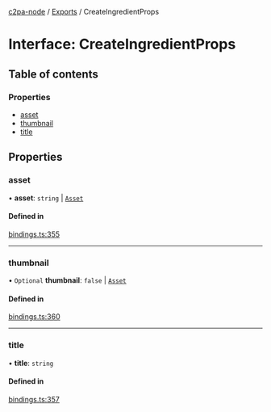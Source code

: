 [c2pa-node](../README.md) / [Exports](../modules.md) / CreateIngredientProps

# Interface: CreateIngredientProps

## Table of contents

### Properties

- [asset](CreateIngredientProps.md#asset)
- [thumbnail](CreateIngredientProps.md#thumbnail)
- [title](CreateIngredientProps.md#title)

## Properties

### asset

• **asset**: `string` \| [`Asset`](Asset.md)

#### Defined in

[bindings.ts:355](https://github.com/contentauth/c2pa-node/blob/8ab0fc7/js-src/bindings.ts#L355)

___

### thumbnail

• `Optional` **thumbnail**: ``false`` \| [`Asset`](Asset.md)

#### Defined in

[bindings.ts:360](https://github.com/contentauth/c2pa-node/blob/8ab0fc7/js-src/bindings.ts#L360)

___

### title

• **title**: `string`

#### Defined in

[bindings.ts:357](https://github.com/contentauth/c2pa-node/blob/8ab0fc7/js-src/bindings.ts#L357)
